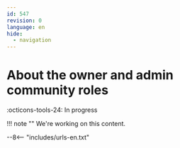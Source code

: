 ```yaml
---
id: 547
revision: 0
language: en
hide:
  - navigation
---
```


# About the owner and admin community roles

 :octicons-tools-24: In progress

!!! note ""
     We're working on this content.

--8<-- "includes/urls-en.txt"
